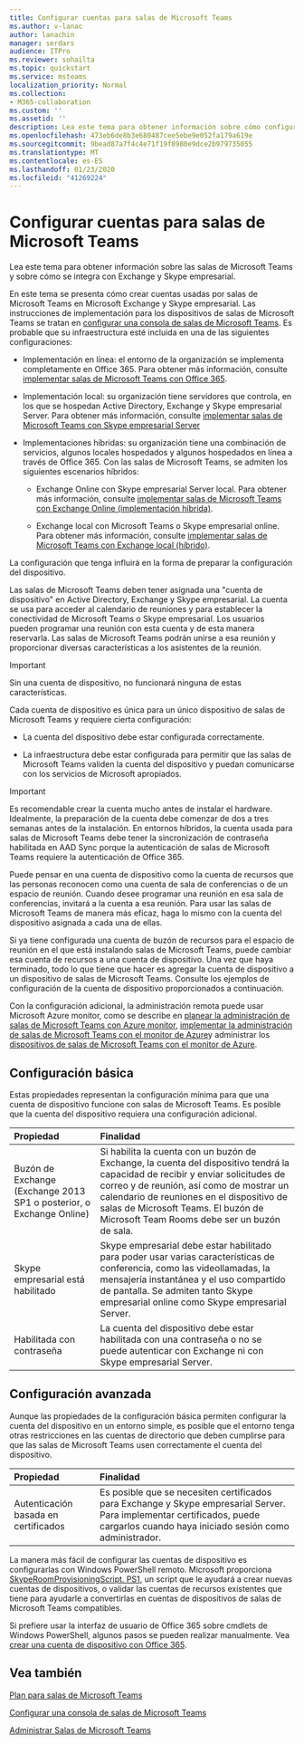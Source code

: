 ```yaml
---
title: Configurar cuentas para salas de Microsoft Teams
ms.author: v-lanac
author: lanachin
manager: serdars
audience: ITPro
ms.reviewer: sohailta
ms.topic: quickstart
ms.service: msteams
localization_priority: Normal
ms.collection:
- M365-collaboration
ms.custom: ''
ms.assetid: ''
description: Lea este tema para obtener información sobre cómo configurar cuentas para salas de Microsoft Teams en Exchange y Skype empresarial.
ms.openlocfilehash: 473eb6de8b3e680487cee5ebe9e052fa179a619e
ms.sourcegitcommit: 9bead87a7f4c4e71f19f8980e9dce2b979735055
ms.translationtype: MT
ms.contentlocale: es-ES
ms.lasthandoff: 01/23/2020
ms.locfileid: "41269224"
---
```

# <a name="configure-accounts-for-microsoft-teams-rooms"></a>Configurar cuentas para salas de Microsoft Teams
 
Lea este tema para obtener información sobre las salas de Microsoft Teams y sobre cómo se integra con Exchange y Skype empresarial.
  
En este tema se presenta cómo crear cuentas usadas por salas de Microsoft Teams en Microsoft Exchange y Skype empresarial. Las instrucciones de implementación para los dispositivos de salas de Microsoft Teams se tratan en [configurar una consola de salas de Microsoft Teams](console.md). Es probable que su infraestructura esté incluida en una de las siguientes configuraciones:
  
- Implementación en línea: el entorno de la organización se implementa completamente en Office 365. Para obtener más información, consulte [implementar salas de Microsoft Teams con Office 365](with-office-365.md).
    
- Implementación local: su organización tiene servidores que controla, en los que se hospedan Active Directory, Exchange y Skype empresarial Server. Para obtener más información, consulte [implementar salas de Microsoft Teams con Skype empresarial Server](with-skype-for-business-server-2015.md)
    
- Implementaciones híbridas: su organización tiene una combinación de servicios, algunos locales hospedados y algunos hospedados en línea a través de Office 365. Con las salas de Microsoft Teams, se admiten los siguientes escenarios híbridos: 
    
  - Exchange Online con Skype empresarial Server local. Para obtener más información, consulte [implementar salas de Microsoft Teams con Exchange Online (implementación híbrida)](with-exchange-online.md).
    
  - Exchange local con Microsoft Teams o Skype empresarial online. Para obtener más información, consulte [implementar salas de Microsoft Teams con Exchange local (híbrido)](with-exchange-on-premises.md).
    
La configuración que tenga influirá en la forma de preparar la configuración del dispositivo.
  
Las salas de Microsoft Teams deben tener asignada una "cuenta de dispositivo" en Active Directory, Exchange y Skype empresarial. La cuenta se usa para acceder al calendario de reuniones y para establecer la conectividad de Microsoft Teams o Skype empresarial. Los usuarios pueden programar una reunión con esta cuenta y de esta manera reservarla. Las salas de Microsoft Teams podrán unirse a esa reunión y proporcionar diversas características a los asistentes de la reunión.
  
> [!IMPORTANT]
> Sin una cuenta de dispositivo, no funcionará ninguna de estas características. 
  
Cada cuenta de dispositivo es única para un único dispositivo de salas de Microsoft Teams y requiere cierta configuración:
  
- La cuenta del dispositivo debe estar configurada correctamente.
    
- La infraestructura debe estar configurada para permitir que las salas de Microsoft Teams validen la cuenta del dispositivo y puedan comunicarse con los servicios de Microsoft apropiados.
    
> [!IMPORTANT]
> Es recomendable crear la cuenta mucho antes de instalar el hardware. Idealmente, la preparación de la cuenta debe comenzar de dos a tres semanas antes de la instalación. En entornos híbridos, la cuenta usada para salas de Microsoft Teams debe tener la sincronización de contraseña habilitada en AAD Sync porque la autenticación de salas de Microsoft Teams requiere la autenticación de Office 365.
  
Puede pensar en una cuenta de dispositivo como la cuenta de recursos que las personas reconocen como una cuenta de sala de conferencias o de un espacio de reunión. Cuando desee programar una reunión en esa sala de conferencias, invitará a la cuenta a esa reunión. Para usar las salas de Microsoft Teams de manera más eficaz, haga lo mismo con la cuenta del dispositivo asignada a cada una de ellas.
  
Si ya tiene configurada una cuenta de buzón de recursos para el espacio de reunión en el que está instalando salas de Microsoft Teams, puede cambiar esa cuenta de recursos a una cuenta de dispositivo. Una vez que haya terminado, todo lo que tiene que hacer es agregar la cuenta de dispositivo a un dispositivo de salas de Microsoft Teams. Consulte los ejemplos de configuración de la cuenta de dispositivo proporcionados a continuación.
  
Con la configuración adicional, la administración remota puede usar Microsoft Azure monitor, como se describe en [planear la administración de salas de Microsoft Teams con Azure monitor](azure-monitor-plan.md), [implementar la administración de salas de Microsoft Teams con el monitor de Azure](azure-monitor-deploy.md)y administrar los [dispositivos de salas de Microsoft Teams con el monitor de Azure](azure-monitor-manage.md). 
  
## <a name="basic-configuration"></a>Configuración básica

Estas propiedades representan la configuración mínima para que una cuenta de dispositivo funcione con salas de Microsoft Teams. Es posible que la cuenta del dispositivo requiera una configuración adicional.
  
|**Propiedad**|**Finalidad**|
|:-----|:-----|
|Buzón de Exchange (Exchange 2013 SP1 o posterior, o Exchange Online)  <br/> |Si habilita la cuenta con un buzón de Exchange, la cuenta del dispositivo tendrá la capacidad de recibir y enviar solicitudes de correo y de reunión, así como de mostrar un calendario de reuniones en el dispositivo de salas de Microsoft Teams. El buzón de Microsoft Team Rooms debe ser un buzón de sala.  <br/> |
|Skype empresarial está habilitado  <br/> |Skype empresarial debe estar habilitado para poder usar varias características de conferencia, como las videollamadas, la mensajería instantánea y el uso compartido de pantalla. Se admiten tanto Skype empresarial online como Skype empresarial Server.  <br/> |
|Habilitada con contraseña  <br/> |La cuenta del dispositivo debe estar habilitada con una contraseña o no se puede autenticar con Exchange ni con Skype empresarial Server.  <br/> |
   
## <a name="advanced-configuration"></a>Configuración avanzada

Aunque las propiedades de la configuración básica permiten configurar la cuenta del dispositivo en un entorno simple, es posible que el entorno tenga otras restricciones en las cuentas de directorio que deben cumplirse para que las salas de Microsoft Teams usen correctamente el cuenta del dispositivo.
  
|**Propiedad**|**Finalidad**|
|:-----|:-----|
|Autenticación basada en certificados  <br/> |Es posible que se necesiten certificados para Exchange y Skype empresarial Server. Para implementar certificados, puede cargarlos cuando haya iniciado sesión como administrador.  <br/> |
   
La manera más fácil de configurar las cuentas de dispositivo es configurarlas con Windows PowerShell remoto. Microsoft proporciona [SkypeRoomProvisioningScript. PS1](https://go.microsoft.com/fwlink/?linkid=870105), un script que le ayudará a crear nuevas cuentas de dispositivos, o validar las cuentas de recursos existentes que tiene para ayudarle a convertirlas en cuentas de dispositivos de salas de Microsoft Teams compatibles.
  
Si prefiere usar la interfaz de usuario de Office 365 sobre cmdlets de Windows PowerShell, algunos pasos se pueden realizar manualmente. Vea [crear una cuenta de dispositivo con Office 365](https://docs.microsoft.com/surface-hub/create-a-device-account-using-office-365).
  
## <a name="see-also"></a>Vea también

[Plan para salas de Microsoft Teams](rooms-plan.md)
  
[Configurar una consola de salas de Microsoft Teams](console.md)
  
[Administrar Salas de Microsoft Teams](rooms-manage.md)

